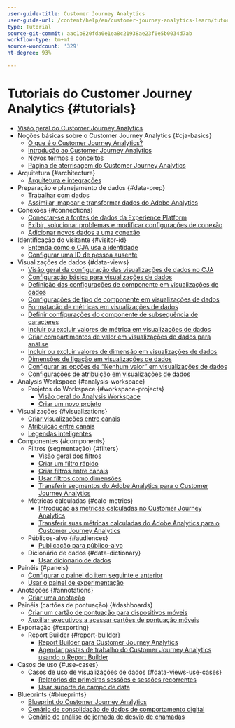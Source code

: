 ```yaml
---
user-guide-title: Customer Journey Analytics
user-guide-url: /content/help/en/customer-journey-analytics-learn/tutorials/overview.html
type: Tutorial
source-git-commit: aac1b820fda0e1ea8c21938ae23f0e5b0034d7ab
workflow-type: tm+mt
source-wordcount: '329'
ht-degree: 93%

---
```



# Tutoriais do Customer Journey Analytics {#tutorials}

+ [Visão geral do Customer Journey Analytics](overview.md)
+ Noções básicas sobre o Customer Journey Analytics {#cja-basics}
   + [O que é o Customer Journey Analytics?](cja-basics/what-is-customer-journey-analytics.md)
   + [Introdução ao Customer Journey Analytics](cja-basics/understanding-customer-journey-analytics.md)
   + [Novos termos e conceitos](cja-basics/new-terms-and-concepts-in-cja.md)
   + [Página de aterrisagem do Customer Journey Analytics](cja-basics/customer-journey-analytics-landing-page.md)
+ Arquitetura {#architecture}
   + [Arquitetura e integrações](architecture/architecture-and-integrations-of-cja.md)
+ Preparação e planejamento de dados {#data-prep}
   + [Trabalhar com dados](data-prep/working-with-data-in-cja.md)
   + [Assimilar, mapear e transformar dados do Adobe Analytics](data-prep/ingest-map-and-transform-adobe-analytics-data.md)
+ Conexões {#connections}
   + [Conectar-se a fontes de dados da Experience Platform](connections/connecting-customer-journey-analytics-to-data-sources-in-platform.md)
   + [Exibir, solucionar problemas e modificar configurações de conexão](connections/connections-details-experience-in-cja.md)
   + [Adicionar novos dados a uma conexão](connections/add-past-data-to-an-existing-connection-in-cja.md)
+ Identificação do visitante {#visitor-id}
   + [Entenda como o CJA usa a identidade](visitor-id/understanding-how-customer-journey-analytics-uses-identity.md)
   + [Configurar uma ID de pessoa ausente](visitor-id/configure-missing-person-id.md)
+ Visualizações de dados {#data-views}
   + [Visão geral da configuração das visualizações de dados no CJA](data-views/overview-of-configuring-data-views-for-cja.md)
   + [Configuração básica para visualizações de dados](data-views/basic-configuration-for-data-views.md)
   + [Definição das configurações de componente em visualizações de dados](data-views/configuring-component-settings-in-data-views.md)
   + [Configurações de tipo de componente em visualizações de dados](data-views/component-type-settings-in-data-views.md)
   + [Formatação de métricas em visualizações de dados](data-views/formatting-metrics-in-data-views.md)
   + [Definir configurações do componente de subsequência de caracteres](data-views/configure-substring-component-settings.md)
   + [Incluir ou excluir valores de métrica em visualizações de dados](data-views/include-or-exclude-metric-values-in-data-views.md)
   + [Criar compartimentos de valor em visualizações de dados para análise](data-views/creating-value-buckets-in-data-views-for-analysis.md)
   + [Incluir ou excluir valores de dimensão em visualizações de dados](data-views/include-or-exclude-dimension-values-in-data-views.md)
   + [Dimensões de ligação em visualizações de dados](data-views/binding-dimensions-in-data-views.md)
   + [Configurar as opções de “Nenhum valor” em visualizações de dados](data-views/configure-no-value-options-in-data-views.md)
   + [Configurações de atribuição em visualizações de dados](data-views/attribution-settings-in-data-views.md)
+ Analysis Workspace {#analysis-workspace}
   + Projetos do Workspace {#workspace-projects}
      + [Visão geral do Analysis Workspace](analysis-workspace/workspace-projects/analysis-workspace-overview.md)
      + [Criar um novo projeto](analysis-workspace/workspace-projects/build-a-new-project.md)
+ Visualizações {#visualizations}
   + [Criar visualizações entre canais](visualizations/creating-cross-channel-visualizations-in-customer-journey-analytics.md)
   + [Atribuição entre canais](visualizations/cross-channel-attribution-in-customer-journey-analytics.md)
   + [Legendas inteligentes](visualizations/intelligent-captions.md)
+ Componentes {#components}
   + Filtros (segmentação) {#filters}
      + [Visão geral dos filtros](components/filters/introduction-to-filters-in-cja.md)
      + [Criar um filtro rápido](components/filters/create-a-quick-filter.md)
      + [Criar filtros entre canais](components/filters/creating-cross-channel-filters-in-customer-journey-analytics.md)
      + [Usar filtros como dimensões](components/filters/use-filters-as-dimensions.md)
      + [Transferir segmentos do Adobe Analytics para o Customer Journey Analytics](components/filters/moving-adobe-analytics-segments-to-customer-journey-analytics.md)
   + Métricas calculadas {#calc-metrics}
      + [Introdução às métricas calculadas no Customer Journey Analytics](components/calc-metrics/introduction-to-calculated-metrics-in-customer-journey-analytics.md)
      + [Transferir suas métricas calculadas do Adobe Analytics para o Customer Journey Analytics](components/calc-metrics/moving-your-calculated-metrics-from-adobe-analytics-to-customer-journey-analytics.md)
   + Públicos-alvo {#audiences}
      + [Publicação para público-alvo](components/audiences/audience-publishing-for-cja.md)
   + Dicionário de dados {#data-dictionary}
      + [Usar dicionário de dados](components/data-dictionary/use-data-dictionary.md)
+ Painéis {#panels}
   + [Configurar o painel do item seguinte e anterior](panels/configure-next-previous-item-panel.md)
   + [Usar o painel de experimentação](panels/use-the-experimentation-panel.md)
+ Anotações {#annotations}
   + [Criar uma anotação](components/create-an-annotation.md)
+ Painéis (cartões de pontuação) {#dashboards}
   + [Criar um cartão de pontuação para dispositivos móveis](dashboards/create-a-mobile-scorecard.md)
   + [Auxiliar executivos a acessar cartões de pontuação móveis](dashboards/assist-executives-to-access-mobile-scorecards.md)
+ Exportação {#exporting}
   + Report Builder {#report-builder}
      + [Report Builder para Customer Journey Analytics](exporting/report-builder/report-builder-for-customer-journey-analytics.md)
      + [Agendar pastas de trabalho do Customer Journey Analytics usando o Report Builder](exporting/report-builder/schedule-cja-workbooks-using-report-builder.md)
+ Casos de uso {#use-cases}
   + Casos de uso de visualizações de dados {#data-views-use-cases}
      + [Relatórios de primeiras sessões e sessões recorrentes](use-cases/data-views-use-cases/first-time-and-returning-sessions.md)
      + [Usar suporte de campo de data](use-cases/data-views-use-cases/leverage-date-field-support.md)
+ Blueprints {#blueprints}
   + [Blueprint do Customer Journey Analytics](https://experienceleague.adobe.com/docs/blueprints-learn/architecture/customer-journey-analytics/overview.html?lang=pt-BR)
   + [Cenário de consolidação de dados de comportamento digital](https://experienceleague.adobe.com/docs/analytics-platform/using/cja-usecases/cross-channel.html)
   + [Cenário de análise de jornada de desvio de chamadas](https://experienceleague.adobe.com/docs/analytics-platform/using/cja-usecases/call-center.html?lang=en)

